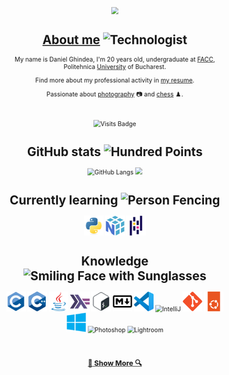 <!--![Header](./header.png)-->

<!--[![Typing SVG](https://readme-typing-svg.demolab.com?font=Ubuntu&weight=500&size=26&pause=500&color=8C0707&background=FFB26F00&multiline=true&random=false&width=600&height=80&separator=%3C&lines=System.out.println(%22Hello+world%2C+I'm+Daniel!%22);%3C%2F%2F+CSE+Student)](https://git.io/typing-svg)-->
<!--
```

▀██▀  ▀██▀ ▀██▀        ▀██▀  █ ▀██    ██▀    ▀██▀▀█▄       █     ▀█▄   ▀█▀ ▀██▀ ▀██▀▀▀▀█  ▀██▀      ▄█▄ 
 ██    ██   ██          ██      ███  ███      ██   ██     ███     █▀█   █   ██   ██  ▄     ██       ███ 
 ██▀▀▀▀██   ██          ██      █▀█▄▄▀██      ██    ██   █  ██    █ ▀█▄ █   ██   ██▀▀█     ██       ▀█▀ 
 ██    ██   ██          ██      █ ▀█▀ ██      ██    ██  ▄▀▀▀▀█▄   █   ███   ██   ██        ██        █  
▄██▄  ▄██▄ ▄██▄        ▄██▄    ▄█▄ █ ▄██▄    ▄██▄▄▄█▀  ▄█▄  ▄██▄ ▄█▄   ▀█  ▄██▄ ▄██▄▄▄▄▄█ ▄██▄▄▄▄▄█  ▄  
                 ▀█                                                                                 ▀█▀ 
                                                                                                        
```
--> 
<!--
[![Typing SVG](https://readme-typing-svg.demolab.com?font=TIMES&weight=900&size=33&duration=1000&pause=500&color=A83636&vCenter=true&multiline=true&random=false&width=1000&height=100&lines=%E2%96%88%E2%96%80%E2%96%84+%E2%96%84%E2%96%80%E2%96%84+%E2%96%88%E2%96%84+%E2%96%88+%E2%96%88+%E2%96%88%E2%96%88%E2%96%80+%E2%96%88++;%E2%96%88%E2%96%84%E2%96%80+%E2%96%88%E2%96%80%E2%96%88+%E2%96%88+%E2%96%80%E2%96%88+%E2%96%88+%E2%96%88%E2%96%84%E2%96%84+%E2%96%88%E2%96%84%E2%96%84)](https://git.io/typing-svg)
-->

<div align="center">

<img src="https://github.com/Anmol-Baranwal/Cool-GIFs-For-GitHub/assets/74038190/80728820-e06b-4f96-9c9e-9df46f0cc0a5" width="800">

# [About me](https://drive.google.com/file/d/16sXIYrf-kg73G1KaXV6S8KyGhj4WuoYf/view?usp=sharing) <img src="https://raw.githubusercontent.com/Tarikul-Islam-Anik/Animated-Fluent-Emojis/master/Emojis/People/Technologist.png" alt="Technologist" width="30" height="30" />
My name is Daniel Ghindea, I'm 20 years old, undergraduate at [FACC](https://acs.pub.ro/en/), Politehnica [University](https://upb.ro/en/) of Bucharest.

Find more about my professional activity in [my resume](https://drive.google.com/file/d/16sXIYrf-kg73G1KaXV6S8KyGhj4WuoYf/view?usp=sharing).

Passionate about [photography](https://www.instagram.com/daniel_ghindea/) 📷 and [chess](https://www.chess.com/member/ghindea) ♟️.

<br>

![Visits Badge](https://badges.pufler.dev/visits/Ghindea/badge-it)

# GitHub stats <img src="https://raw.githubusercontent.com/Tarikul-Islam-Anik/Animated-Fluent-Emojis/master/Emojis/Smilies/Hundred%20Points.png" alt="Hundred Points" width="30" height="30" />
![GitHub Langs](https://github-readme-stats.vercel.app/api/top-langs/?username=Ghindea&layout=compact&theme=dark)
<img src="https://github.com/Anmol-Baranwal/Cool-GIFs-For-GitHub/assets/74038190/0b335028-1d3d-4ee5-b5b3-a373d499be7e" width="150">

<!--[![trophy](https://github-profile-trophy.vercel.app/?username=Ghindea&theme=onedark)](https://github.com/ryo-ma/github-profile-trophy)-->

# Currently learning <img src="https://raw.githubusercontent.com/Tarikul-Islam-Anik/Animated-Fluent-Emojis/master/Emojis/People/Person%20Fencing.png" alt="Person Fencing" width="30" height="30" />
<div>
<img width="45" src="https://github.com/devicons/devicon/blob/v2.15.1/icons/python/python-original.svg" alt="Python" />
<img width="45" src="https://github.com/devicons/devicon/blob/v2.15.1/icons/numpy/numpy-original.svg" alt="Numpy" />
<img width="45" src="https://github.com/devicons/devicon/blob/v2.15.1/icons/pandas/pandas-original.svg" alt="Pandas" />
</div>

# Knowledge <img src="https://raw.githubusercontent.com/Tarikul-Islam-Anik/Animated-Fluent-Emojis/master/Emojis/Smilies/Smiling%20Face%20with%20Sunglasses.png" alt="Smiling Face with Sunglasses" width="30" height="30" />
<div>
<img width="45" src="https://github.com/devicons/devicon/blob/v2.15.1/icons/c/c-original.svg" alt="C" />
<img width="45" src="https://github.com/devicons/devicon/blob/v2.15.1/icons/cplusplus/cplusplus-original.svg" alt="C++" />
<img width="45" src="https://github.com/devicons/devicon/blob/v2.15.1/icons/java/java-original.svg" alt="Java" />
<img width="45" src="https://github.com/devicons/devicon/blob/v2.15.1/icons/haskell/haskell-original.svg" alt="Haskell" />
<img width="45" src="https://github.com/devicons/devicon/blob/v2.15.1/icons/bash/bash-original.svg" alt="bash" />
<img width="45" src="https://github.com/devicons/devicon/blob/v2.15.1/icons/markdown/markdown-original.svg" alt="markdown" />
<img width="45" src="https://github.com/devicons/devicon/blob/v2.15.1/icons/vscode/vscode-original.svg" alt="VSCode" />
<img width="45" src="https://upload.wikimedia.org/wikipedia/commons/9/9c/IntelliJ_IDEA_Icon.svg" alt="IntelliJ" />
<img width="45" src="https://github.com/devicons/devicon/blob/v2.15.1/icons/git/git-original.svg" alt="Git" />
<img width="45" src="https://github.com/devicons/devicon/blob/v2.15.1/icons/ubuntu/ubuntu-plain.svg" alt="Ubuntu" />
<img width="45" src="https://github.com/devicons/devicon/blob/v2.15.1/icons/windows8/windows8-original.svg" alt="Windows" />
<img width="45" src="https://upload.wikimedia.org/wikipedia/commons/thumb/a/af/Adobe_Photoshop_CC_icon.svg/1024px-Adobe_Photoshop_CC_icon.svg.png?20200616073617" alt="Photoshop" />
<img width="45" src="https://upload.wikimedia.org/wikipedia/commons/thumb/b/b6/Adobe_Photoshop_Lightroom_CC_logo.svg/1024px-Adobe_Photoshop_Lightroom_CC_logo.svg.png?20200616120137" alt="Lightroom" />
</div>
<br><br>
<!--<img src="https://user-images.githubusercontent.com/74038190/212284100-561aa473-3905-4a80-b561-0d28506553ee.gif" width="700">-->
<h3 align="center">
  <a href="https://github.com/Ghindea?tab=repositories" title="Show Repositories">🔎 Show More 🔍</a>
</h3>

<!--
### Visits

![Visitor Count](https://profile-counter.glitch.me/Ghindea/count.svg)
-->
<!--<img src="https://github.com/Anmol-Baranwal/Cool-GIFs-For-GitHub/assets/74038190/0c7eb6ed-663b-4ce4-bfbd-18239a38ba1b" width="1200">-->
<!--<img src="https://user-images.githubusercontent.com/74038190/213866269-5d00981c-7c98-46d7-8a8e-16f462f15227.gif" width="200" />-->

</div>

<!---
**Ghindea/Ghindea** is a ✨ _special_ ✨ repository because its `README.md` (this file) appears on your GitHub profile.
Here are some ideas to get you started:
- 🔭 I’m currently working on ...
- 🌱 I’m currently learning ...
- 👯 I’m looking to collaborate on ...
- 🤔 I’m looking for help with ...
- 💬 Ask me about ...
- 📫 How to reach me: ...
- 😄 Pronouns: ...
- ⚡ Fun fact: ...
--->
